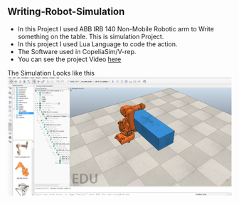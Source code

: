 ## Writing-Robot-Simulation
- In this Project I used ABB IRB 140 Non-Mobile Robotic arm to Write something on the table. This is simulation Project.
- In this project I used Lua Language to code the action.
- The Software used in CopeliaSim/V-rep.
- You can see the project Video [here](https://www.youtube.com/watch?v=Q5fnPL1VV9s)

The Simulation Looks like this![Screenshot138](https://github.com/tarannum-perween/Writing-Robot-Simulation/blob/main/Screenshot%20(138).png)
